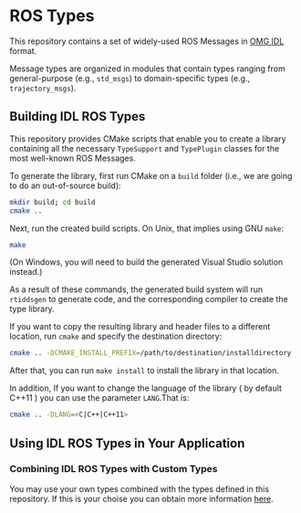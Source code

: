 # ROS Types

This repository contains a set of widely-used ROS Messages in
[OMG IDL](https://www.omg.org/spec/IDL) format.

Message types are organized in modules that contain types ranging from general-purpose (e.g., `std_msgs`) to domain-specific types (e.g.,
`trajectory_msgs`).

## Building IDL ROS Types

This repository provides CMake scripts that enable you to create a library
containing all the necessary `TypeSupport` and `TypePlugin` classes for the
most well-known ROS Messages.

To generate the library, first run CMake on a `build` folder (i.e., we are
going to do an out-of-source build):

```bash
mkdir build; cd build
cmake ..
```

Next, run the created build scripts. On Unix, that implies using GNU `make`:

```bash
make
```

(On Windows, you will need to build the generated Visual Studio solution
instead.)

As a result of these commands, the generated build system will run `rtiddsgen`
to generate code, and the corresponding compiler to create the type library.

If you want to copy the resulting library and header files to a different
location, run `cmake` and specify the destination directory:
```bash
cmake .. -DCMAKE_INSTALL_PREFIX=/path/to/destination/installdirectory
```
After that, you can run `make install` to install the library in that location.

In addition, If you want to change the language of the library ( by default C++11 ) 
you can use the parameter `LANG`.That is:
```bash
cmake .. -DLANG=<C|C++|C++11>
```

## Using IDL ROS Types in Your Application

### Combining IDL ROS Types with Custom Types

You may use your own types combined with the types defined in this repository. 
If this is your choise you can obtain more information [here](example/README.md).
